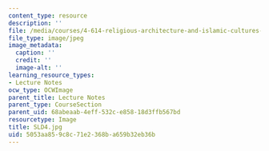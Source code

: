```yaml
---
content_type: resource
description: ''
file: /media/courses/4-614-religious-architecture-and-islamic-cultures-fall-2002/5053aa859c8c71e2368ba659b32eb36b_SLD4.jpg
file_type: image/jpeg
image_metadata:
  caption: ''
  credit: ''
  image-alt: ''
learning_resource_types:
- Lecture Notes
ocw_type: OCWImage
parent_title: Lecture Notes
parent_type: CourseSection
parent_uid: 68abeaab-4eff-532c-e858-18d3ffb567bd
resourcetype: Image
title: SLD4.jpg
uid: 5053aa85-9c8c-71e2-368b-a659b32eb36b
---
```

